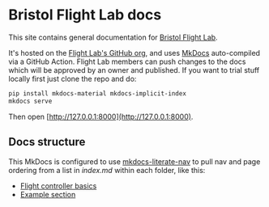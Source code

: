 # Bristol Flight Lab docs

This site contains general documentation for [Bristol Flight Lab](http://bristolflightlab.com).

It's hosted on the [Flight Lab's GitHub org](http://github.com/UoBFlightLab), and uses [MkDocs](https://www.mkdocs.org) auto-compiled via a GitHub Action. Flight Lab members can push changes to the docs which will be approved by an owner and published. If you want to trial stuff locally first just clone the repo and do:

```bash
pip install mkdocs-material mkdocs-implicit-index
mkdocs serve
```

Then open [http://127.0.0.1:8000](http://127.0.0.1:8000).

## Docs structure

This MkDocs is configured to use [mkdocs-literate-nav](https://oprypin.github.io/mkdocs-literate-nav/) to pull nav and page ordering from a list in _index.md_ within each folder, like this:

- [Flight controller basics](flight-controller-basics/)
- [Example section](/example-section/)